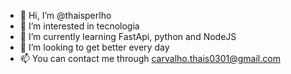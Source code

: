 - 👋 Hi, I’m @thaisperlho
- 👀 I’m interested in tecnologia
- 🌱 I’m currently learning FastApi, python and NodeJS
- 💞️ I’m looking to get better every day
- 📫 You can contact me through carvalho.thais0301@gmail.com

<!---
thaisperlho/thaisperlho is a ✨ special ✨ repository because its `README.md` (this file) appears on your GitHub profile.
You can click the Preview link to take a look at your changes.
--->
